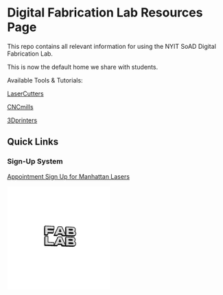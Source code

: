 # Digital Fabrication Lab Resources Page 

This repo contains all relevant information for using the NYIT SoAD Digital Fabrication Lab.

This is now the default home we share with students.

Available Tools & Tutorials:

[LaserCutters](LaserCutters/README.md)

[CNCmills](CNCmills/README.md)

[3Dprinters](3Dprinters/README.md)


## Quick Links

### Sign-Up System

[Appointment Sign Up for Manhattan Lasers](https://outlook.office365.com/owa/calendar/booking-LaserCuttingNYITManhattan@nyinstituteoftechnology.onmicrosoft.com/bookings/)

![](/.github/dancinglogo.gif)

